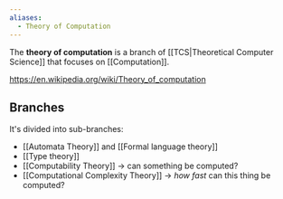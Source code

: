 ```yaml
---
aliases:
  - Theory of Computation
---
```

The **theory of computation** is a branch of [[TCS|Theoretical Computer Science]] that focuses on [[Computation]].

https://en.wikipedia.org/wiki/Theory_of_computation

## Branches

It's divided into sub-branches:
- [[Automata Theory]] and [[Formal language theory]]
- [[Type theory]]
- [[Computability Theory]] ${ \to }$ can something be computed?
- [[Computational Complexity Theory]] ${ \to }$ _how fast_ can this thing be computed?